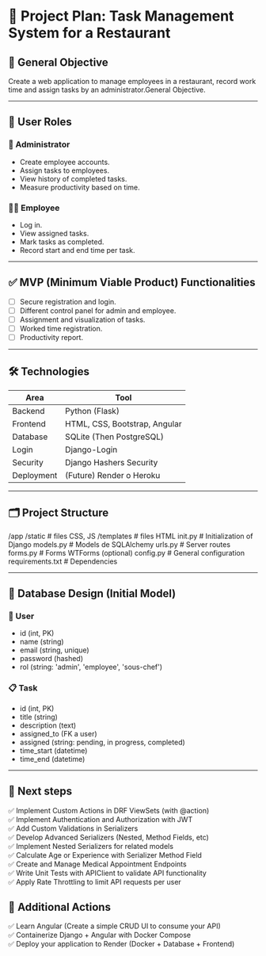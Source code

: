 # 🧠 Project Plan: Task Management System for a Restaurant

## 🎯 General Objective

Create a web application to manage employees in a restaurant, record work time and assign tasks by an administrator.General Objective.

---

## 👥 User Roles

### 👤 Administrator

- Create employee accounts.
- Assign tasks to employees.
- View history of completed tasks.
- Measure productivity based on time.

### 👨‍🍳 Employee

- Log in.
- View assigned tasks.
- Mark tasks as completed.
- Record start and end time per task.

---

## ✅ MVP (Minimum Viable Product) Functionalities

- [ ] Secure registration and login.
- [ ] Different control panel for admin and employee.
- [ ] Assignment and visualization of tasks.
- [ ] Worked time registration.
- [ ] Productivity report.

---

## 🛠️ Technologies

| Area          | Tool          |
|---------------|----------------------|
| Backend       | Python (Flask)       |
| Frontend      | HTML, CSS, Bootstrap, Angular |
| Database      | SQLite (Then PostgreSQL) |
| Login         | Django-Login          |
| Security      | Django Hashers Security    |
| Deployment    | (Future) Render o Heroku |

---

## 🗂️ Project Structure

/app
/static # files CSS, JS
/templates # files HTML
init.py # Initialization of Django
models.py # Models de SQLAlchemy
urls.py # Server routes
forms.py # Forms WTForms (optional)
config.py # General configuration
requirements.txt # Dependencies

---

## 🧮 Database Design (Initial Model)

### 🧑 User

- id (int, PK)
- name (string)
- email (string, unique)
- password (hashed)
- rol (string: 'admin', 'employee', 'sous-chef')

### 📋 Task

- id (int, PK)
- title (string)
- description (text)
- assigned_to (FK a user)
- assigned (string: pending, in progress, completed)
- time_start (datetime)
- time_end (datetime)

---

## 📅 Next steps

✅ Implement Custom Actions in DRF ViewSets (with @action)  
✅ Implement Authentication and Authorization with JWT  
✅ Add Custom Validations in Serializers  
✅ Develop Advanced Serializers (Nested, Method Fields, etc)  
✅ Implement Nested Serializers for related models  
✅ Calculate Age or Experience with Serializer Method Field  
✅ Create and Manage Medical Appointment Endpoints  
✅ Write Unit Tests with APIClient to validate API functionality  
✅ Apply Rate Throttling to limit API requests per user  

## 🔹 Additional Actions

✅ Learn Angular (Create a simple CRUD UI to consume your API)  
✅ Containerize Django + Angular with Docker Compose  
✅ Deploy your application to Render (Docker + Database + Frontend)  
